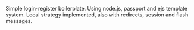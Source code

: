 Simple login-register boilerplate. Using node.js, passport and ejs template system. Local strategy implemented, also with redirects, session and flash messages.   